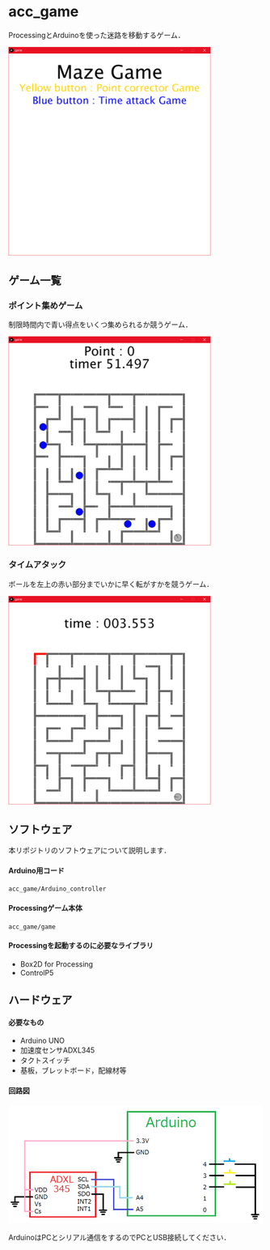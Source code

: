 # acc_game
ProcessingとArduinoを使った迷路を移動するゲーム．

<img src="https://raw.githubusercontent.com/pic-man749/acc_game/master/picture/main.png" width="400px">

## ゲーム一覧

### ポイント集めゲーム
制限時間内で青い得点をいくつ集められるか競うゲーム．

<img src="https://raw.githubusercontent.com/pic-man749/acc_game/master/picture/point.png" width="400px">

### タイムアタック
ボールを左上の赤い部分までいかに早く転がすかを競うゲーム．

<img src="https://raw.githubusercontent.com/pic-man749/acc_game/master/picture/time.png" width="400px">

## ソフトウェア
本リポジトリのソフトウェアについて説明します．

#### Arduino用コード
~~~
acc_game/Arduino_controller
~~~

#### Processingゲーム本体
~~~
acc_game/game
~~~

#### Processingを起動するのに必要なライブラリ

* Box2D for Processing
* ControlP5

## ハードウェア

#### 必要なもの

* Arduino UNO
* 加速度センサADXL345
* タクトスイッチ
* 基板，ブレットボード，配線材等

#### 回路図
![](https://raw.githubusercontent.com/pic-man749/acc_game/master/picture/circuit%20diagram.png)

ArduinoはPCとシリアル通信をするのでPCとUSB接続してください．

